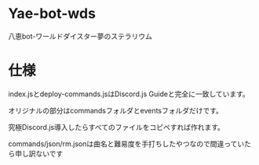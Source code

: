 # Yae-bot-wds
八恵bot-ワールドダイスター夢のステラリウム

# 仕様
index.jsとdeploy-commands.jsはDiscord.js Guideと完全に一致しています。


オリジナルの部分はcommandsフォルダとeventsフォルダだけです。


究極Discord.js導入したらすべてのファイルをコピペすれば作れます。

commands/json/rm.jsonは曲名と難易度を手打ちしたやつなので間違っていたら申し訳ないです
